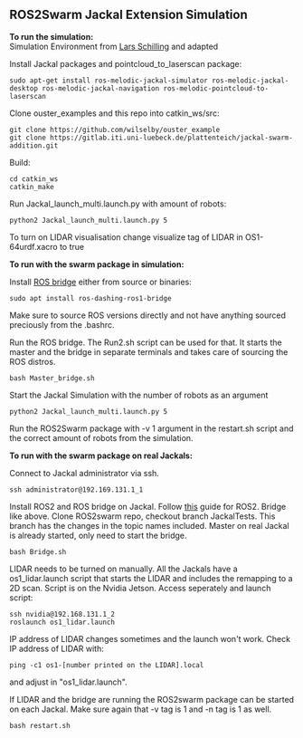 ## ROS2Swarm Jackal Extension Simulation

**To run the simulation:**    
Simulation Environment from [Lars Schilling](https://github.com/l-schilling/multi_jackal_simulation_rob) and adapted

Install Jackal packages and pointcloud_to_laserscan package:
```
sudo apt-get install ros-melodic-jackal-simulator ros-melodic-jackal-desktop ros-melodic-jackal-navigation ros-melodic-pointcloud-to-laserscan
```
Clone ouster_examples and this repo into catkin_ws/src:
```
git clone https://github.com/wilselby/ouster_example
git clone https://gitlab.iti.uni-luebeck.de/plattenteich/jackal-swarm-addition.git
```
Build:
```
cd catkin_ws
catkin_make   
```
Run Jackal_launch_multi.launch.py with amount of robots:
```
python2 Jackal_launch_multi.launch.py 5
```

To turn on LIDAR visualisation change visualize tag of LIDAR in OS1-64urdf.xacro to true

**To run with the swarm package in simulation:**

Install [ROS bridge](https://github.com/ros2/ros1_bridge) either from source or binaries:
```
sudo apt install ros-dashing-ros1-bridge
```
Make sure to source ROS versions directly and not have anything sourced preciously from the .bashrc. 

Run the ROS bridge. The Run2.sh script can be used for that. It starts the master and the bridge in separate terminals and takes care of sourcing the ROS distros.
```
bash Master_bridge.sh
```

Start the Jackal Simulation with the number of robots as an argument    
```
python2 Jackal_launch_multi.launch.py 5
```

Run the ROS2Swarm package with -v 1 argument in the restart.sh script and the correct amount of robots from the simulation.

**To run with the swarm package on real Jackals:**     

Connect to Jackal administrator via ssh.
```
ssh administrator@192.169.131.1_1
```
Install ROS2 and ROS bridge on Jackal. Follow [this](https://docs.ros.org/en/dashing/Installation/Ubuntu-Install-Debians.html) guide for ROS2.
Bridge like above.
Clone ROS2swarm repo, checkout branch JackalTests. This branch has the changes in the topic names included. 
Master on real Jackal is already started, only need to start the bridge.
```
bash Bridge.sh
```
LIDAR needs to be turned on manually. All the Jackals have a os1_lidar.launch script that starts the LIDAR and includes the remapping to a 2D scan. Script is on the Nvidia Jetson. Access seperately and launch script:
```
ssh nvidia@192.168.131.1_2
roslaunch os1_lidar.launch
```
IP address of LIDAR changes sometimes and the launch won't work. Check IP address of LIDAR with:
```
ping -c1 os1-[number printed on the LIDAR].local
```
and adjust in "os1_lidar.launch".

If LIDAR and the bridge are running the ROS2swarm package can be started on each Jackal.  Make sure again that -v tag is 1 and -n tag is 1 as well.
```
bash restart.sh
```

